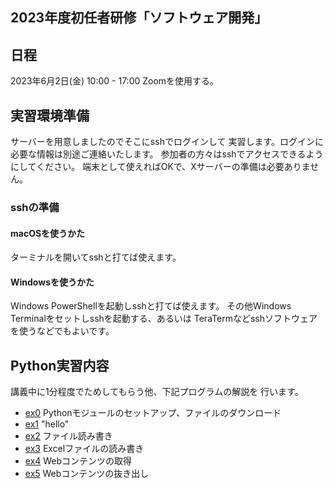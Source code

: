 ## 2023年度初任者研修「ソフトウェア開発」

## 日程

2023年6月2日(金) 10:00 - 17:00
Zoomを使用する。

## 実習環境準備

サーバーを用意しましたのでそこにsshでログインして
実習します。ログインに必要な情報は別途ご連絡いたします。
参加者の方々はsshでアクセスできるようにしてください。
端末として使えればOKで、Xサーバーの準備は必要ありません。

### sshの準備

#### macOSを使うかた

ターミナルを開いてsshと打てば使えます。

#### Windowsを使うかた

Windows PowerShellを起動しsshと打てば使えます。
その他Windows Terminalをセットしsshを起動する、あるいは
TeraTermなどsshソフトウェアを使うなどでもよいです。

## Python実習内容

講義中に1分程度でためしてもらう他、下記プログラムの解説を
行います。

- [ex0](ex0/) Pythonモジュールのセットアップ、ファイルのダウンロード
- [ex1](ex1/) "hello"
- [ex2](ex2/) ファイル読み書き
- [ex3](ex3/) Excelファイルの読み書き
- [ex4](ex4/) Webコンテンツの取得
- [ex5](ex5/) Webコンテンツの抜き出し
